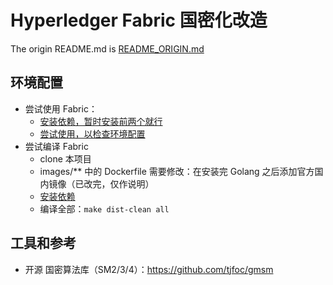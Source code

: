 # Hyperledger Fabric 国密化改造

The origin README.md is [README_ORIGIN.md](README_ORIGIN.md)

## 环境配置

- 尝试使用 Fabric：
  - [安装依赖，暂时安装前两个就行](https://hyperledger-fabric.readthedocs.io/en/latest/getting_started.html)
  - [尝试使用，以检查环境配置](https://hyperledger-fabric.readthedocs.io/en/latest/test_network.html)
- 尝试编译 Fabric
  - clone 本项目
  - images/** 中的 Dockerfile 需要修改：在安装完 Golang 之后添加官方国内镜像（已改完，仅作说明）
  - [安装依赖](https://hyperledger-fabric.readthedocs.io/en/latest/dev-setup/devenv.html)
  - 编译全部：`make dist-clean all`

## 工具和参考

- 开源 国密算法库（SM2/3/4）：<https://github.com/tjfoc/gmsm>
